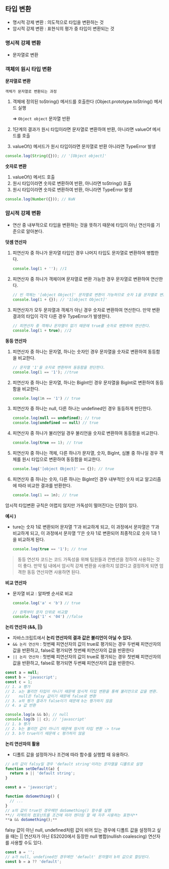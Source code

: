 ## 타입 변환

- 명시적 강제 변환 : 의도적으로 타입을 변환하는 것
- 암시적 강제 변환 : 표현식의 평가 중 타입이 변환되는 것

### 명시적 강제 변환

- 문자열로 변환

### 객체의 원시 타입 변환

**문자열로 변환**

`객체가 문자열로 변환되는 과정`

1. 객체에 정의된 toString() 메서드를 호출한다 (Object.prototype.toString() 메서드 실행
    
    ⇒ `Object object` 문자열 반환
    
2. 1단계의 결과가 원시 타입이라면 문자열로 변환하여 반환, 아니라면 valueOf 메서드를 호출
3. valueOf() 메서드가 원시 타입이라면 문자열로 반환 아니라면 TypeError 발생

```jsx
console.log(String({})); // '[Object object]'
```

**숫자로 변환**

1. valueOf() 메서드 호출
2. 원시 타입이라면 숫자로 변환하여 반환, 아니라면 toString() 호출
3. 원시 타입이라면 숫자로 변환하여 반환, 아니라면 TypeError 발생

```jsx
console.log(Number({})); // NaN
```

### 암시적 강제 변환

- 연산 중 내부적으로 타입을 변환하는 것을 뜻하기 때문에 타입이 아닌 연산자를 기준으로 알아본다.

**덧셈 연산자**

1. 피연산자 중 하나가 문자열 타입인 경우 나머지 타입도 문자열로 변환하여 병합한다.
    
    ```jsx
    console.log(1 + ''); //1
    ```
    
2. 피연산자 중 하나가 객체이며 문자열로 변환 가능한 경우 문자열로 변환하여 연산한다.
    
    ```jsx
    // 빈 객체는 '[object Object]' 문자열로 변환이 가능하므로 숫자 1을 문자열로 변환하여 두 문자열을 병합한다.
    console.log(1 + {}); // '1[object Object]'
    ```
    
3. 피연산자가 모두 문자열과 객체가 아닌 경우 숫자로 변환하여 연산한다. 만약 변환 결과의 타입이 각각 다른 경우 TypeError가 발생한다.
    
    ```jsx
    // 피연산자 중 객체나 문자열이 없기 때문에 true를 숫자로 변환하여 연산한다.
    console.log(1 + true); //2
    ```
    

**동등 연산자**

1. 피연산자 중 하나는 문자열, 하나는 숫자인 경우 문자열을 숫자로 변환하여 동등함을 비교한다.
    
    ```jsx
    // 문자열 '1'을 숫자로 변환하여 동등함을 판단한다.
    console.log(1 == '1'); //true
    ```
    
2. 피연산자 중 하나는 문자열, 하나는 BigInt인 경우 문자열을 BigInt로 변환하여 동등함을 비교한다.
    
    ```jsx
    console.log(1n == '1') // true
    ```
    
3. 피연산자 중 하나는 null, 다른 하나는 undefined인 경우 동등하게 판단한다.
    
    ```jsx
    console.log(null == undefined); // true
    console.log(undefined == null) // true
    ```
    
4. 피연산자 중 하나가 불리언일 경우 불리언을 숫자로 변환하여 동등함을 비교한다.
    
    ```jsx
    console.log(true == 1); // true
    ```
    
5. 피연산자 중 하나는 객체, 다른 하나가 문자열, 숫자, BigInt, 심볼 중 하나일 경우 객체를 원시 타입으로 변환하여 동등함을 비교한다.
    
    ```jsx
    console.log('[object Object]' == {}); // true
    ```
    
6. 피연산자 중 하나는 숫자, 다른 하나는 BigInt인 경우 내부적인 숫자 비교 알고리즘에 따라 비교한 결과를 반환한다.
    
    ```jsx
    console.log(1 == 1n); // true
    ```
    

암시적 타입변환 규칙은 어렵지 않지만 가독성이 떨어진다는 단점이 있다.

**예시 )**

- ture는 숫자 1로 변환되어 문자열 ‘1’과 비교하게 되고, 이 과정에서 문자열은 ‘1’과 비교하게 되고, 이 과정에서 문자열 ‘1’은 숫자 1로 변환되어 최종적으로 숫자 1과 1을 비교하게 된다.
    
    ```jsx
    console.log(true == '1'); // true
    ```
    

> 동등 연산자 코드는 코드 가독성을 위해 팀원들과 컨벤션을 정하여 사용하는 것이 좋다.
만약 팀 내에서 암시적 강제 변환을 사용하지 않겠다고 결정하게 되면 엄격한 동등 연산자면 사용하면 된다.
> 

**비교 연산자**

- 문자열 비교 : 알파벳 순서로 비교
    
    ```jsx
    console.log('a' < 'b') // true
    
    // 왼쪽부터 문자 단위로 비교함
    console.log('1' < '04') //false
    ```
    

**논리 연산자 (&&, ||)**

- 자바스크립트에서 **논리 연산자의 결과 값은 불리언이 아닐 수 있다.**
- `&& 논리 연산자` : 첫번째 피연산자의 값이 true로 평가되는 경우 두번째 피연산자의 값을 반환하고, false로 평가되면 첫번째 피연산자의 값을 반환한다
- `|| 논리 연산자` : 첫번째 피연산자의 값이 true로 평가되는 경우 첫번째 피연산자의 값을 반환하고, false로 평가되면 두번째 피연산자의 값을 반환한다.

```jsx
const a = null;
const b = 'javascript';
const c = 1;
// 1. a 평가
// 2. a는 불리언 타입이 아니기 때문에 암시적 타입 변환을 통해 불리언으로 값을 변환. 
//    null은 falsy 값이기 때문에 false로 변환
// 3. a의 평가 결과가 false이기 때문에 b는 평가하지 않음
// 4. a 값 반환

console.log(a && b); // null
console.log(b || c); // 'javascript'
// 1. b 평가
// 2. b는 불리언 값이 아니기 때문에 암시적 타입 변환 -> true
// 3. b가 true이기 때문에 c 평가하지 않음
```

**논리 연산자의 활용**

- 디폴트 값을 설정하거나 조건에 따라 함수를 실행할 때 유용하다.

```jsx
// a의 값이 falsy일 경우 'default string'이라는 문자열을 디폴트로 설정
function setDefault(a) {
  return a || 'default string';
}
```

```jsx
const a = 'javascript';

function doSomething() {
  // ...
}
// a의 값이 true인 경우에만 doSomething() 함수를 실행 
**// 리액트의 컴포넌트를 조건에 따라 렌더링 할 때 자주 사용하는 표현식**
**a && doSomething();**
```

falsy 값이 아닌 null, undefined처럼 값이 비어 있는 경우에 디폴트 값을 설정하고 싶을 때는
|| 연산자가 아닌 ES2020에서 등장한 null 병합(nullish coalescing) 연산자를 사용할 수도 있다.

```jsx
const a = '';
// a가 null, undefined인 경우에만 'default' 문자열이 b의 값으로 할당된다.
const b = a ?? 'default';
```
